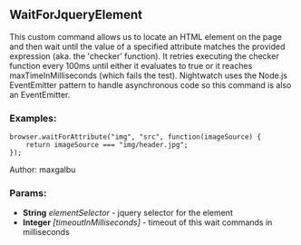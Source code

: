 

<!-- Start es6/commands/waitForJqueryElement.js -->

## WaitForJqueryElement 

This custom command allows us to locate an HTML element on the page and then wait until the value of a
specified attribute matches the provided expression (aka. the 'checker' function).
It retries executing the checker function every 100ms until either it evaluates to true or it reaches
maxTimeInMilliseconds (which fails the test). Nightwatch uses the Node.js EventEmitter pattern to handle
asynchronous code so this command is also an EventEmitter.
### Examples:

    browser.waitForAttribute("img", "src", function(imageSource) {
        return imageSource === "img/header.jpg";
    });

Author: maxgalbu

### Params:

* **String** *elementSelector* - jquery selector for the element
* **Integer** *[timeoutInMilliseconds]* - timeout of this wait commands in milliseconds

<!-- End es6/commands/waitForJqueryElement.js -->

